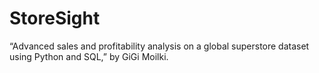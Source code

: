 # StoreSight
“Advanced sales and profitability analysis on a global superstore dataset using Python and SQL,” by GiGi Moilki.
